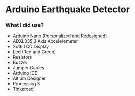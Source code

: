 # Arduino Earthquake Detector

### What I did use?
- Arduino Nano (Personalized and Redesigned)
- ADXL335 3 Axis Accelerometer
- 2x16 LCD Display
- Led (Red and Green)
- Resistors
- Buzzer
- Jumper Cables
- Arduino IDE
- Altium Designer
- Processing 3
- Tinkercad
